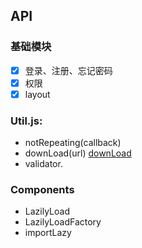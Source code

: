 ## API

### 基础模块

- [x] 登录、注册、忘记密码
- [x] 权限
- [x] layout

### Util.js:
  
* notRepeating(callback) 
* downLoad(url) [downLoad][downLoad]
* validator.

### Components 

* LazilyLoad
* LazilyLoadFactory
* importLazy


[downLoad]:https://segmentfault.com/a/1190000005863250
